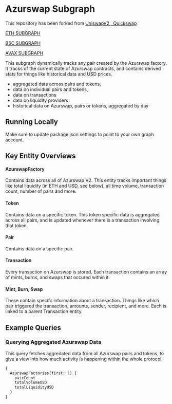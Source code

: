 # Azurswap Subgraph

This repository has been forked from [UniswapV2 , Quickswap]()

[ETH SUBGRAPH](https://thegraph.com/hosted-service/subgraph/azurswap/azurswap-eth-v2) 

[BSC SUBGRAPH](https://thegraph.com/hosted-service/subgraph/azurswap/azurswap-bsc-v2)

[AVAX SUBGRAPH](https://thegraph.com/hosted-service/subgraph/azurswap/azurswap-avax-v2)


This subgraph dynamically tracks any pair created by the Azurswap factory. It tracks of the current state of Azurswap contracts, and contains derived stats for things like historical data and USD prices.

- aggregated data across pairs and tokens,
- data on individual pairs and tokens,
- data on transactions
- data on liquidity providers
- historical data on Azurswap, pairs or tokens, aggregated by day

## Running Locally

Make sure to update package.json settings to point to your own graph account.

## Key Entity Overviews

#### AzurswapFactory

Contains data across all of Azurswap V2. This entity tracks important things like total liquidity (in ETH and USD, see below), all time volume, transaction count, number of pairs and more.

#### Token

Contains data on a specific token. This token specific data is aggregated across all pairs, and is updated whenever there is a transaction involving that token.

#### Pair

Contains data on a specific pair.

#### Transaction

Every transaction on Azurswap is stored. Each transaction contains an array of mints, burns, and swaps that occured within it.

#### Mint, Burn, Swap

These contain specifc information about a transaction. Things like which pair triggered the transaction, amounts, sender, recipient, and more. Each is linked to a parent Transaction entity.

## Example Queries

### Querying Aggregated Azurswap Data

This query fetches aggredated data from all Azurswap pairs and tokens, to give a view into how much activity is happening within the whole protocol.

```graphql
{
  AzurswapFactories(first: 1) {
    pairCount
    totalVolumeUSD
    totalLiquidityUSD
  }
}
```

